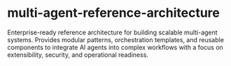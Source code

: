 # multi-agent-reference-architecture
Enterprise-ready reference architecture for building scalable multi-agent systems. Provides modular patterns, orchestration templates, and reusable components to integrate AI agents into complex workflows with a focus on extensibility, security, and operational readiness.
